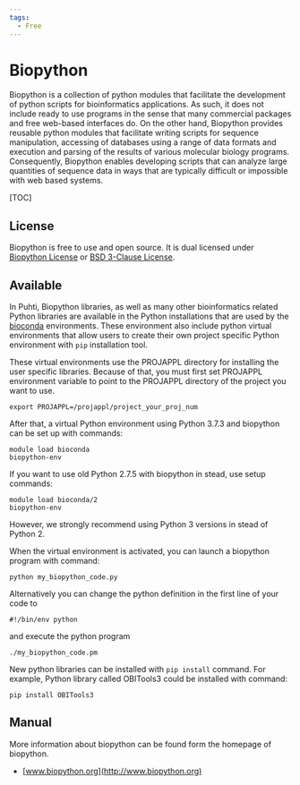 ```yaml
---
tags:
  - Free
---
```


# Biopython

Biopython is a collection of python modules that facilitate the development of python scripts for 
bioinformatics applications. As such, it does not include ready to use programs in the sense that 
many commercial packages and free web-based interfaces do. On the other hand, Biopython provides 
reusable python modules that facilitate writing scripts for sequence manipulation, accessing of 
databases using a range of data formats and execution and parsing of the results of various 
molecular biology programs. Consequently, Biopython enables developing scripts that can analyze 
large quantities of sequence data in ways that are typically difficult or impossible with web based systems.
 
[TOC]

## License

Biopython is free to use and open source. It is dual licensed under [Biopython License](https://raw.githubusercontent.com/biopython/biopython/master/LICENSE.rst) or [BSD 3-Clause License](https://docs.conda.io/en/latest/license.html).

## Available

In Puhti, Biopython libraries, as well as many other bioinformatics related Python libraries are available
in the Python installations that are used by the [bioconda](./bioconda.md) environments. These environment also include 
python virtual environments that allow users to create their own project specific Python environment with `pip` installation tool.

These virtual environments use the PROJAPPL directory for installing the user specific libraries.
Because of that, you must first set PROJAPPL environment variable to point to the PROJAPPL directory of the
project you want to use.
```text
export PROJAPPL=/projappl/project_your_proj_num
```
After that, a virtual Python environment using Python 3.7.3 and biopython can be set up with commands:
```text
module load bioconda
biopython-env
```
If you want to use old Python 2.7.5 with biopython in stead, use setup commands:

```text
module load bioconda/2
biopython-env
```
However, we strongly recommend using Python 3 versions in stead of Python 2.

When the virtual environment is activated, you can launch a biopython program with command:
```text
python my_biopython_code.py
```
Alternatively you can change the python definition in the first line of your code to
```text
#!/bin/env python
```
and execute the python program

```text
./my_biopython_code.pm
```

New python libraries can be installed with `pip install` command.
For example, Python library called OBITools3 could be installed with command:

```text
pip install OBITools3
```



## Manual

More information about biopython can be found form the homepage of biopython.

*  [www.biopython.org](http://www.biopython.org)

